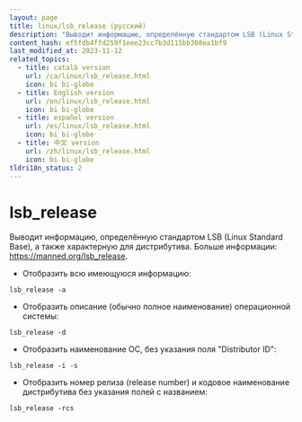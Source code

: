 ```yaml
---
layout: page
title: linux/lsb_release (русский)
description: "Выводит информацию, определённую стандартом LSB (Linux Standard Base), а также характерную для дистрибутива."
content_hash: ef5fdb4ffd259f1eee23cc7b3d115bb308ea1bf9
last_modified_at: 2023-11-12
related_topics:
  - title: català version
    url: /ca/linux/lsb_release.html
    icon: bi bi-globe
  - title: English version
    url: /en/linux/lsb_release.html
    icon: bi bi-globe
  - title: español version
    url: /es/linux/lsb_release.html
    icon: bi bi-globe
  - title: 中文 version
    url: /zh/linux/lsb_release.html
    icon: bi bi-globe
tldri18n_status: 2
---
```

# lsb_release

Выводит информацию, определённую стандартом LSB (Linux Standard Base), а также характерную для дистрибутива.
Больше информации: <https://manned.org/lsb_release>.

- Отобразить всю имеющуюся информацию:

`lsb_release -a`

- Отобразить описание (обычно полное наименование) операционной системы:

`lsb_release -d`

- Отобразить наименование ОС, без указания поля "Distributor ID":

`lsb_release -i -s`

- Отобразить номер релиза (release number) и кодовое наименование дистрибутива без указания полей с названием:

`lsb_release -rcs`
